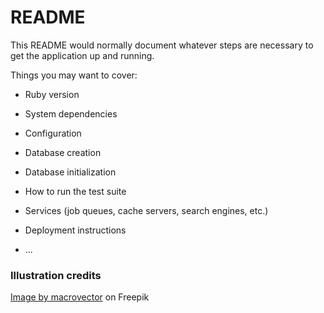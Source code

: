 # README

This README would normally document whatever steps are necessary to get the
application up and running.

Things you may want to cover:

* Ruby version

* System dependencies

* Configuration

* Database creation

* Database initialization

* How to run the test suite

* Services (job queues, cache servers, search engines, etc.)

* Deployment instructions

* ...

### Illustration credits

<a href="https://www.freepik.com/free-vector/miller-baker-icon-set_26765373.htm#query=oven&position=21&from_view=search&track=sph">Image by macrovector</a> on Freepik

